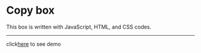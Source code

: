 # Copy box

This box is written with JavaScript, HTML, and CSS codes.

---

click[here]() to see demo